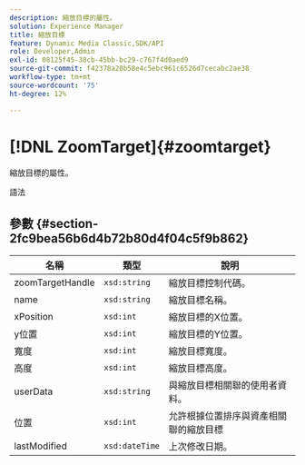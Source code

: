 ```yaml
---
description: 縮放目標的屬性。
solution: Experience Manager
title: 縮放目標
feature: Dynamic Media Classic,SDK/API
role: Developer,Admin
exl-id: 08125f45-38cb-45bb-bc29-c767f4d0aed9
source-git-commit: f42378a20b58e4c5ebc961c6526d7cecabc2ae38
workflow-type: tm+mt
source-wordcount: '75'
ht-degree: 12%

---
```


# [!DNL ZoomTarget]{#zoomtarget}

縮放目標的屬性。

語法

## 參數 {#section-2fc9bea56b6d4b72b80d4f04c5f9b862}

| 名稱 | 類型 | 說明 |
|---|---|---|
| zoomTargetHandle | `xsd:string` | 縮放目標控制代碼。 |
| name | `xsd:string` | 縮放目標名稱。 |
| xPosition | `xsd:int` | 縮放目標的X位置。 |
| y位置 | `xsd:int` | 縮放目標的Y位置。 |
| 寬度 | `xsd:int` | 縮放目標寬度。 |
| 高度 | `xsd:int` | 縮放目標高度。 |
| userData | `xsd:string` | 與縮放目標相關聯的使用者資料。 |
| 位置 | `xsd:int` | 允許根據位置排序與資產相關聯的縮放目標 |
| lastModified | `xsd:dateTime` | 上次修改日期。 |
